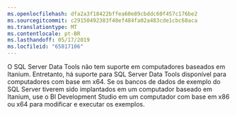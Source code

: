 ```yaml
---
ms.openlocfilehash: dfa2a3f18422bffea60e89cbddc60f457c176be2
ms.sourcegitcommit: c29150492383f48ef484fa02a483cde1cbc68aca
ms.translationtype: MT
ms.contentlocale: pt-BR
ms.lasthandoff: 05/17/2019
ms.locfileid: "65817106"
---
```

O SQL Server Data Tools não tem suporte em computadores baseados em Itanium. Entretanto, há suporte para SQL Server Data Tools disponível para computadores com base em x64. Se os bancos de dados de exemplo do SQL Server tiverem sido implantados em um computador baseado em Itanium, use o BI Development Studio em um computador com base em x86 ou x64 para modificar e executar os exemplos.
